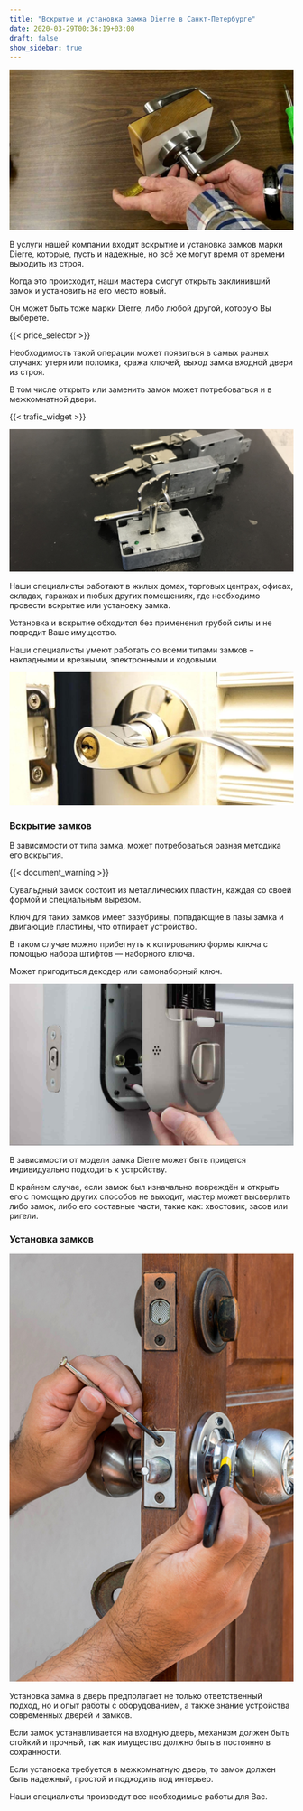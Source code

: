 ```yaml
---
title: "Вскрытие и установка замка Dierre в Санкт-Петербурге"
date: 2020-03-29T00:36:19+03:00
draft: false
show_sidebar: true
---
```


![вскрытие и установка замков](door_open.jpg)

В услуги нашей компании входит вскрытие и установка замков марки Dierre, которые, пусть и надежные, но всё же могут время от времени выходить из строя. 

Когда это происходит, наши мастера смогут открыть заклинивший замок и установить на его место новый.

Он может быть тоже марки Dierre, либо любой другой, которую Вы выберете.

{{< price_selector >}}

Необходимость такой операции может появиться в самых разных случаях: утеря или поломка, кража ключей, выход замка входной двери из строя. 

В том числе открыть или заменить замок может потребоваться и в межкомнатной двери.

{{< trafic_widget >}}

![вскрытие и установка замков](lock.jpg)

Наши специалисты работают в жилых домах, торговых центрах, офисах, складах, гаражах и любых других помещениях, где необходимо провести вскрытие или установку замка. 

Установка и вскрытие обходится без применения грубой силы и не повредит Ваше имущество.

Наши специалисты умеют работать со всеми типами замков – накладными и врезными, электронными и кодовыми.

![вскрытие и установка замков](doorlock.jpg)

### Вскрытие замков

В зависимости от типа замка, может потребоваться разная методика его вскрытия.

{{< document_warning >}}

Сувальдный замок состоит из металлических пластин, каждая со своей формой и специальным вырезом. 

Ключ для таких замков имеет зазубрины, попадающие в пазы замка и двигающие пластины, что отпирает устройство. 

В таком случае можно прибегнуть к копированию формы ключа с помощью набора штифтов — наборного ключа. 

Может пригодиться декодер или самонаборный ключ.

![вскрытие и установка замков](instlock.jpg)

В зависимости от модели замка Dierre может быть придется индивидуально подходить к устройству. 

В крайнем случае, если замок был изначально повреждён и открыть его с помощью других способов не выходит, мастер может высверлить либо замок, либо его составные части, такие как: хвостовик, засов или ригели.

### Установка замков

![вскрытие и установка замков](inst.jpg)

Установка замка в дверь предполагает не только ответственный подход, но и опыт работы с оборудованием, а также знание устройства современных дверей и замков. 

Если замок устанавливается на входную дверь, механизм должен быть стойкий и прочный, так как имущество должно быть в постоянно в сохранности. 

Если установка требуется в межкомнатную дверь, то замок должен быть надежный, простой и подходить под интерьер. 

Наши специалисты произведут все необходимые работы для Вас.
